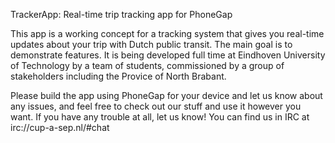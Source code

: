 TrackerApp: Real-time trip tracking app for PhoneGap

This app is a working concept for a tracking system that gives you real-time updates about your trip with Dutch public transit. The main goal is to demonstrate features. It is being developed full time at Eindhoven University of Technology by a team of students, commissioned by a group of stakeholders including the Provice of North Brabant. 

Please build the app using PhoneGap for your device and let us know about any issues, and feel free to check out our stuff and use it however you want. If you have any trouble at all, let us know! You can find us in IRC at irc://cup-a-sep.nl/#chat
